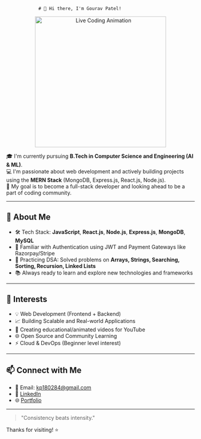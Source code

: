                 # 👋 Hi there, I'm Gourav Patel!

<p align="center">
  <img src="https://gifdb.com/images/high/coding-girl-animation-fe7t4gejurmtof8v.gif" width="350" alt="Live Coding Animation">
</p>

🎓 I'm currently pursuing **B.Tech in Computer Science and Engineering (AI & ML)**.  
💻 I'm passionate about web development and actively building projects using the **MERN Stack** (MongoDB, Express.js, React.js, Node.js).  
🚀 My goal is to become a full-stack developer and looking ahead to be a part of coding community.

---

## 🌟 About Me
- 🛠️ Tech Stack: **JavaScript**, **React.js**, **Node.js**, **Express.js**, **MongoDB**, **MySQL**
- 🔐 Familiar with Authentication using JWT and Payment Gateways like Razorpay/Stripe
- 🧠 Practicing DSA: Solved problems on **Arrays, Strings, Searching, Sorting, Recursion, Linked Lists**
- 📚 Always ready to learn and explore new technologies and frameworks

---

## 📌 Interests
- 💡 Web Development (Frontend + Backend)
- 📈 Building Scalable and Real-world Applications
- 🎥 Creating educational/animated videos for YouTube
- 🌐 Open Source and Community Learning
- ⚡ Cloud & DevOps (Beginner level interest)

---

## 📫 Connect with Me
- 📧 Email: kp180284@gmail.com
- 💼 [LinkedIn](https://www.linkedin.com/in/gourav12patel)
- 🌐 [Portfolio](https://portfolio-1my.netlify.app/)

---

> "Consistency beats intensity."

Thanks for visiting! ⭐

